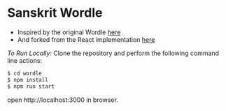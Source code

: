 # Sanskrit Wordle

- Inspired by the original Wordle [here](https://www.powerlanguage.co.uk/wordle/)
- And forked from the React implementation [here](https://github.com/hannahcode/wordle)

_To Run Locally:_
Clone the repository and perform the following command line actions:

```bash
$ cd wordle
$ npm install
$ npm run start
```

open http://localhost:3000 in browser.
